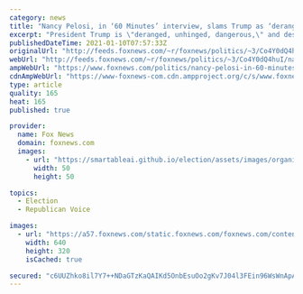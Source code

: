 ```yaml
---
category: news
title: "Nancy Pelosi, in ‘60 Minutes’ interview, slams Trump as ‘deranged,’ calls for ‘prosecution’"
excerpt: "President Trump is \"deranged, unhinged, dangerous,\" and deserving of prosecution, House Speaker Nancy Pelosi says in an interview scheduled to air Sunday night on \"60 Minutes.\""
publishedDateTime: 2021-01-10T07:57:33Z
originalUrl: "http://feeds.foxnews.com/~r/foxnews/politics/~3/Co4Y0dQ4huI/nancy-pelosi-in-60-minutes-interview-slams-trump-as-deranged-calls-for-prosecution"
webUrl: "http://feeds.foxnews.com/~r/foxnews/politics/~3/Co4Y0dQ4huI/nancy-pelosi-in-60-minutes-interview-slams-trump-as-deranged-calls-for-prosecution"
ampWebUrl: "https://www.foxnews.com/politics/nancy-pelosi-in-60-minutes-interview-slams-trump-as-deranged-calls-for-prosecution.amp"
cdnAmpWebUrl: "https://www-foxnews-com.cdn.ampproject.org/c/s/www.foxnews.com/politics/nancy-pelosi-in-60-minutes-interview-slams-trump-as-deranged-calls-for-prosecution.amp"
type: article
quality: 165
heat: 165
published: true

provider:
  name: Fox News
  domain: foxnews.com
  images:
    - url: "https://smartableai.github.io/election/assets/images/organizations/foxnews.com-50x50.jpg"
      width: 50
      height: 50

topics:
  - Election
  - Republican Voice

images:
  - url: "https://a57.foxnews.com/static.foxnews.com/foxnews.com/content/uploads/2021/01/640/320/Mo-Brooks2.jpg?ve=1&tl=1"
    width: 640
    height: 320
    isCached: true

secured: "c6UUZhko8il7Y7++NDaGTzKaQAIKd5OnbEsuOo2gKv7J04l3FEin96WsWnApAwOnkLkIo8cO7Aj7tlyaHzLM34OXlfbukA/lWLIkvl1BfeotLU97f7bQ1/TjJlvlRs7EFP3xGRvRM9GbXYW0DciD6XGfx+opVPffnyq8LUKBw0ZxGX3Zw1AGb16WOxL19GAUobHzS1TzQK+QFiLbl6qAoCD6+zDNm7oMsyMwKvnfOyZIokhuP/sc+CUH/ZDrCwgDudr3n5BoiSAgHyHD2PlcE7iWnbbdhmTNzrsllz0AzdgSoJgvIKdYD/LSFrIlpZ1rLa+rcZSUjjMC4eNLv+dB7MCWDdorBPSJFxxz2/5FYQk=;ylDVCski3bs8ZkcZbgMdEw=="
---
```


